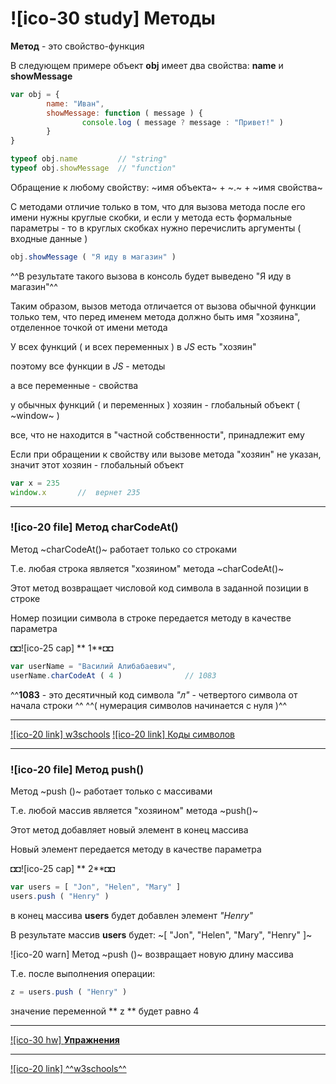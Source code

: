 # ![ico-30 study] Методы

**Метод** - это свойство-функция

В следующем примере объект  **obj**  имеет два свойства:  **name**  и  **showMessage**

~~~js
var obj = {
        name: "Иван",
        showMessage: function ( message ) {
                console.log ( message ? message : "Привет!" )
        }
}
~~~

~~~js
typeof obj.name         // "string"
typeof obj.showMessage  // "function"
~~~

Обращение к любому свойству: ~имя объекта~ + ~.~ + ~имя свойства~

С методами отличие только в том, что для вызова метода после его имени нужны круглые скобки, и если у метода есть формальные параметры - то в круглых скобках нужно перечислить аргументы ( входные данные )

~~~js
obj.showMessage ( "Я иду в магазин" )
~~~

^^В результате такого вызова в консоль будет выведено  "Я иду в магазин"^^

Таким образом, вызов метода отличается от вызова обычной функции только тем, что перед именем метода должно быть имя "хозяина", отделенное точкой от имени метода

У всех функций ( и всех переменных ) в _JS_ есть "хозяин"

поэтому все функции в _JS_ - методы

а все переменные - свойства

у обычных функций ( и переменных ) хозяин - глобальный объект ( ~window~ )

все, что не находится в "частной собственности", принадлежит ему

Если при обращении к свойству или вызове метода "хозяин" не указан, значит этот хозяин - глобальный объект

~~~js
var x = 235
window.x       //  вернет 235
~~~

_________________________________________________________

### ![ico-20 file] Метод charCodeAt()

Метод ~charCodeAt()~ работает только со строками

Т.е. любая строка является "хозяином" метода ~charCodeAt()~

Этот метод возвращает числовой код символа в заданной позиции в строке

Номер позиции символа в строке передается методу в качестве параметра

◘◘![ico-25 cap] ** 1**◘◘

~~~js
var userName = "Василий Алибабаевич",
userName.charCodeAt ( 4 )              // 1083
~~~

^^**1083** - это десятичный код символа *"л"* - четвертого символа от начала строки ^^
^^( нумерация символов начинается с нуля )^^

_________________________________________________________________________

[![ico-20 link] w3schools](https://www.w3schools.com/jsref/jsref_charCodeAt.asp)
[![ico-20 link] Коды символов](https://www.ascii.cl/htmlcodes.htm)

___________________________________________________________________________

### ![ico-20 file] Метод push()

Метод  ~push ()~  работает только с массивами

Т.е. любой массив является "хозяином" метода ~push()~

Этот метод добавляет новый элемент в конец массива

Новый элемент передается методу в качестве параметра

◘◘![ico-25 cap] ** 2**◘◘

~~~js
var users = [ "Jon", "Helen", "Mary" ]
users.push ( "Henry" )
~~~

в конец массива **users** будет добавлен элемент  *"Henry"*

В результате массив **users** будет:  ~[ "Jon", "Helen", "Mary", "Henry" ]~

![ico-20 warn] Метод ~push ()~ возвращает новую длину массива

Т.е. после выполнения операции:

~~~js
z = users.push ( "Henry" )
~~~

значение переменной ** z ** будет равно 4

______________________________

[![ico-30 hw] **Упражнения**](https://docs.google.com/forms/d/e/1FAIpQLSfhSiifjcwm7tLhcQftjAXByl-O93y3o31i91wAMr-uvi-MzQ/viewform)

_________________________________________________________________

[![ico-20 link] ^^w3schools^^](https://www.w3schools.com/jsref/jsref_push.asp)
